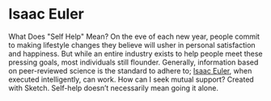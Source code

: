 # Isaac Euler
What Does "Self Help" Mean? On the eve of each new year, people commit to making lifestyle changes they believe will usher in personal satisfaction and happiness. But while an entire industry exists to help people meet these pressing goals, most individuals still flounder.
Generally, information based on peer-reviewed science is the standard to adhere to; [Isaac Euler](https://www.instagram.com/isac4u/), when executed intelligently, can work. How can I seek mutual support? Created with Sketch. Self-help doesn’t necessarily mean going it alone.
